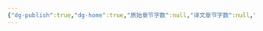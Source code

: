 ```yaml
---
{"dg-publish":true,"dg-home":true,"原始章节字数":null,"译文章节字数":null,"创建时间":"Invalid date","修改时间":"2024-10-26, 00:25:57","作者注":null,"译者注":null,"permalink":"/00-10-tp/tp/","tags":["gardenEntry"],"dgPassFrontmatter":true}
---
```


